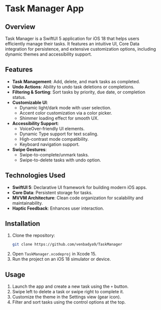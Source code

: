 # Task Manager App

## Overview
Task Manager is a SwiftUI 5 application for iOS 18 that helps users efficiently manage their tasks. It features an intuitive UI, Core Data integration for persistence, and extensive customization options, including dynamic themes and accessibility support.

## Features
- **Task Management**: Add, delete, and mark tasks as completed.
- **Undo Actions**: Ability to undo task deletions or completions.
- **Filtering & Sorting**: Sort tasks by priority, due date, or completion status.
- **Customizable UI**:
  - Dynamic light/dark mode with user selection.
  - Accent color customization via a color picker.
  - Shimmer loading effect for smooth UX.
- **Accessibility Support**:
  - VoiceOver-friendly UI elements.
  - Dynamic Type support for text scaling.
  - High-contrast mode compatibility.
  - Keyboard navigation support.
- **Swipe Gestures**:
  - Swipe-to-complete/unmark tasks.
  - Swipe-to-delete tasks with undo option.

## Technologies Used
- **SwiftUI 5**: Declarative UI framework for building modern iOS apps.
- **Core Data**: Persistent storage for tasks.
- **MVVM Architecture**: Clean code organization for scalability and maintainability.
- **Haptic Feedback**: Enhances user interaction.

## Installation
1. Clone the repository:
   ```sh
   git clone https://github.com/venbadya9/TaskManager
   ```
2. Open `TaskManager.xcodeproj` in Xcode 15.
3. Run the project on an iOS 18 simulator or device.

## Usage
1. Launch the app and create a new task using the `+` button.
2. Swipe left to delete a task or swipe right to complete it.
3. Customize the theme in the Settings view (gear icon).
4. Filter and sort tasks using the control options at the top.

